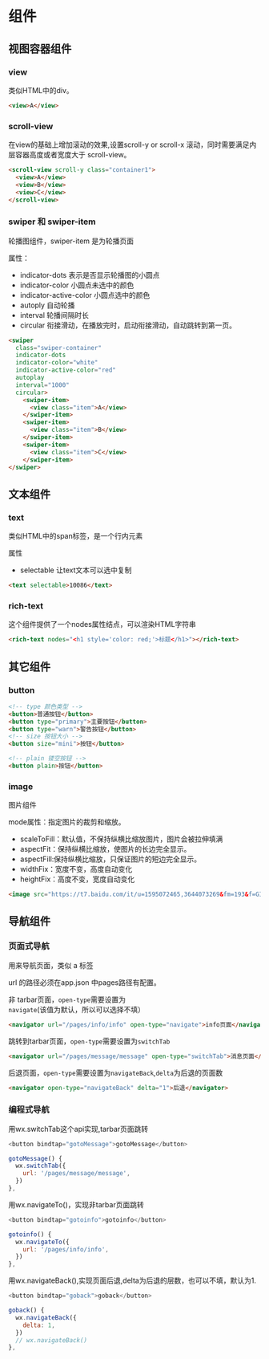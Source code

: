 # 组件

## 视图容器组件

### view
类似HTML中的div。
```HTML
<view>A</view>
```

### scroll-view
在view的基础上增加滚动的效果,设置scroll-y or scroll-x 滚动，同时需要满足内层容器高度或者宽度大于 scroll-view。
```HTML
<scroll-view scroll-y class="container1">
  <view>A</view>
  <view>B</view>
  <view>C</view>
</scroll-view>
```

### swiper 和 swiper-item

轮播图组件，swiper-item 是为轮播页面

属性：
- indicator-dots 表示是否显示轮播图的小圆点
- indicator-color 小圆点未选中的颜色
- indicator-active-color 小圆点选中的颜色
- autoply 自动轮播
- interval 轮播间隔时长
- circular 衔接滑动，在播放完时，启动衔接滑动，自动跳转到第一页。

```HTML
<swiper 
  class="swiper-container" 
  indicator-dots 
  indicator-color="white"
  indicator-active-color="red"
  autoplay
  interval="1000"
  circular>
    <swiper-item>
      <view class="item">A</view>
    </swiper-item>
    <swiper-item>
      <view class="item">B</view>
    </swiper-item>
    <swiper-item>
      <view class="item">C</view>
    </swiper-item>
</swiper>
```

## 文本组件

### text
类似HTML中的span标签，是一个行内元素

属性
- selectable 让text文本可以选中复制
```HTMl
<text selectable>10086</text>
```

### rich-text
这个组件提供了一个nodes属性结点，可以渲染HTML字符串

```HTML
<rich-text nodes="<h1 style='color: red;'>标题</h1>"></rich-text>
```

## 其它组件

### button
```HTML
<!-- type 颜色类型 -->
<button>普通按钮</button>
<button type="primary">主要按钮</button>
<button type="warn">警告按钮</button> 
<!-- size 按钮大小 -->
<button size="mini">按钮</button> 

<!-- plain 镂空按钮 -->
<button plain>按钮</button>
```

### image
图片组件

mode属性：指定图片的裁剪和缩放。
- scaleToFill：默认值，不保持纵横比缩放图片，图片会被拉伸填满
- aspectFit：保持纵横比缩放，使图片的长边完全显示。
- aspectFill:保持纵横比缩放，只保证图片的短边完全显示。
- widthFix：宽度不变，高度自动变化
- heightFix：高度不变，宽度自动变化
```HTML
<image src="https://t7.baidu.com/it/u=1595072465,3644073269&fm=193&f=GIF" mode="widthFix"></image>
```

## 导航组件

### 页面式导航 
用来导航页面，类似 a 标签

url 的路径必须在app.json 中pages路径有配置。

非 tarbar页面，`open-type`需要设置为`navigate`(该值为默认，所以可以选择不填）
```HTML
<navigator url="/pages/info/info" open-type="navigate">info页面</navigator>
```

跳转到tarbar页面，`open-type`需要设置为`switchTab`
```HTML
<navigator url="/pages/message/message" open-type="switchTab">消息页面</navigator>
```

后退页面，`open-type`需要设置为`navigateBack`,`delta`为后退的页面数
```HTML
<navigator open-type="navigateBack" delta="1">后退</navigator>
```

### 编程式导航

用wx.switchTab这个api实现,tarbar页面跳转

```Javascript
<button bindtap="gotoMessage">gotoMessage</button>

gotoMessage() {
  wx.switchTab({
    url: '/pages/message/message',
  })
},
```

用wx.navigateTo()，实现非tarbar页面跳转

```Javascript
<button bindtap="gotoinfo">gotoinfo</button>

gotoinfo() {
  wx.navigateTo({
    url: '/pages/info/info',
  })
},
```

用wx.navigateBack(),实现页面后退,delta为后退的层数，也可以不填，默认为1.
```Javascript
<button bindtap="goback">goback</button>

goback() {
  wx.navigateBack({
    delta: 1,
  })
  // wx.navigateBack()
},
```
